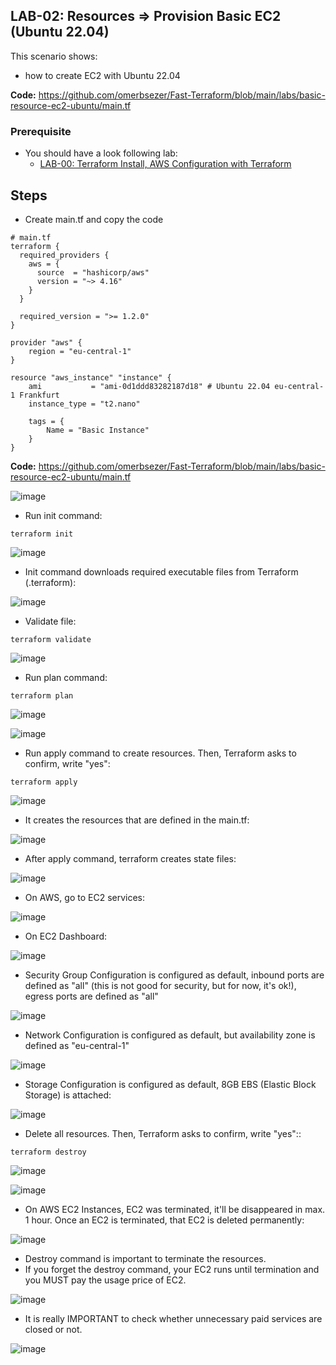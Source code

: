 ## LAB-02: Resources => Provision Basic EC2 (Ubuntu 22.04)

This scenario shows:
- how to create EC2 with Ubuntu 22.04

**Code:** https://github.com/omerbsezer/Fast-Terraform/blob/main/labs/basic-resource-ec2-ubuntu/main.tf

### Prerequisite

- You should have a look following lab: 
  - [LAB-00: Terraform Install, AWS Configuration with Terraform](https://github.com/omerbsezer/Fast-Terraform/blob/main/LAB00-Terraform-Install-AWS-Configuration.md)

## Steps

- Create main.tf and copy the code
 
``` 
# main.tf
terraform {
  required_providers {
    aws = {
      source  = "hashicorp/aws"
      version = "~> 4.16"
    }
  }

  required_version = ">= 1.2.0"
}

provider "aws" {
	region = "eu-central-1"
}

resource "aws_instance" "instance" {
	ami           = "ami-0d1ddd83282187d18" # Ubuntu 22.04 eu-central-1 Frankfurt
	instance_type = "t2.nano"

	tags = {
		Name = "Basic Instance"
	}
}
``` 

**Code:** https://github.com/omerbsezer/Fast-Terraform/blob/main/labs/basic-resource-ec2-ubuntu/main.tf

![image](https://user-images.githubusercontent.com/10358317/227008999-64295471-d0b3-48c8-a717-e6323c2091e9.png)


- Run init command:

``` 
terraform init
``` 

![image](https://user-images.githubusercontent.com/10358317/227001872-ef246cee-f8a9-4c66-845b-17d7ad32e8a5.png)
  
- Init command downloads required executable files from Terraform (.terraform):

![image](https://user-images.githubusercontent.com/10358317/227002641-a15545c6-9e40-4f23-80a6-ed07b2c4b7b1.png)
 
- Validate file:

``` 
terraform validate
``` 

![image](https://user-images.githubusercontent.com/10358317/227002220-a6d67605-e870-40e1-9e0f-252f68c4ba0a.png)


- Run plan command:

``` 
terraform plan
``` 

![image](https://user-images.githubusercontent.com/10358317/227003057-6805d76e-75a1-440d-a288-876668fe7e27.png)
  
![image](https://user-images.githubusercontent.com/10358317/227003299-c02f0d18-7588-4b41-8a80-5e180ffea50e.png)
  
- Run apply command to create resources. Then, Terraform asks to confirm, write "yes":

``` 
terraform apply
```   

![image](https://user-images.githubusercontent.com/10358317/227007465-7f4a1315-6f16-45af-a21b-25d896a718a7.png)

- It creates the resources that are defined in the main.tf:

![image](https://user-images.githubusercontent.com/10358317/227007779-6fea1041-31c3-4f0f-b8c2-a1673bfef150.png)

- After apply command, terraform creates state files:

![image](https://user-images.githubusercontent.com/10358317/227009288-9009ff78-0b24-451a-a5a5-5533b9d3c0fb.png)

- On AWS, go to EC2 services:

![image](https://user-images.githubusercontent.com/10358317/227004589-8329e520-ce4a-4cf7-8eb9-a4e71f4d46a1.png)

- On EC2 Dashboard: 

![image](https://user-images.githubusercontent.com/10358317/227004417-47f719c4-8ccc-413d-a17d-11409e82173d.png)

- Security Group Configuration is configured as default, inbound ports are defined as "all" (this is not good for security, but for now, it's ok!), egress ports are defined as "all"

![image](https://user-images.githubusercontent.com/10358317/227005971-42e763de-734c-47d7-9916-a490ee97f8ee.png)

- Network Configuration is configured as default, but availability zone is defined as "eu-central-1"

![image](https://user-images.githubusercontent.com/10358317/227005316-351ea88a-dbd5-4820-a2f8-0d768437c3c7.png)
 
- Storage Configuration is configured as default, 8GB EBS (Elastic Block Storage) is attached:

![image](https://user-images.githubusercontent.com/10358317/227005692-9721e61a-9217-45ca-a466-d4717fb91ff1.png)

- Delete all resources. Then, Terraform asks to confirm, write "yes"::

``` 
terraform destroy
``` 

![image](https://user-images.githubusercontent.com/10358317/229283240-60381539-93e7-4795-bdb0-7ab179cf7ed4.png)

![image](https://user-images.githubusercontent.com/10358317/229283607-5eb607f0-ad8a-46fb-9f1b-e6aee38fb4db.png)
  
- On AWS EC2 Instances, EC2 was terminated, it'll be disappeared in max. 1 hour. Once an EC2 is terminated, that EC2 is deleted permanently:

![image](https://user-images.githubusercontent.com/10358317/227008611-4c7e0d5f-2765-47f5-9b6f-af78d4d7314f.png)
 
- Destroy command is important to terminate the resources. 
- If you forget the destroy command, your EC2 runs until termination and you MUST pay the usage price of EC2.

![image](https://user-images.githubusercontent.com/10358317/227049834-12b0223c-fd10-46ca-9602-391e6267434f.png)

- It is really IMPORTANT to check whether unnecessary paid services are closed or not.

![image](https://user-images.githubusercontent.com/10358317/227050101-0dd27ac2-b10f-4812-90f9-18cfbc51de80.png)


